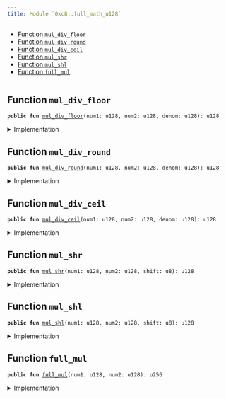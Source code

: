 ```yaml
---
title: Module `0xc8::full_math_u128`
---
```




-  [Function `mul_div_floor`](#0xc8_full_math_u128_mul_div_floor)
-  [Function `mul_div_round`](#0xc8_full_math_u128_mul_div_round)
-  [Function `mul_div_ceil`](#0xc8_full_math_u128_mul_div_ceil)
-  [Function `mul_shr`](#0xc8_full_math_u128_mul_shr)
-  [Function `mul_shl`](#0xc8_full_math_u128_mul_shl)
-  [Function `full_mul`](#0xc8_full_math_u128_full_mul)


<pre><code></code></pre>



<a name="0xc8_full_math_u128_mul_div_floor"></a>

## Function `mul_div_floor`



<pre><code><b>public</b> <b>fun</b> <a href="full_math_u128.md#0xc8_full_math_u128_mul_div_floor">mul_div_floor</a>(num1: u128, num2: u128, denom: u128): u128
</code></pre>



<details>
<summary>Implementation</summary>


<pre><code><b>public</b> <b>fun</b> <a href="full_math_u128.md#0xc8_full_math_u128_mul_div_floor">mul_div_floor</a>(num1: u128, num2: u128, denom: u128): u128 {
    <b>let</b> r = <a href="full_math_u128.md#0xc8_full_math_u128_full_mul">full_mul</a>(num1, num2) / (denom <b>as</b> u256);
    (r <b>as</b> u128)
}
</code></pre>



</details>

<a name="0xc8_full_math_u128_mul_div_round"></a>

## Function `mul_div_round`



<pre><code><b>public</b> <b>fun</b> <a href="full_math_u128.md#0xc8_full_math_u128_mul_div_round">mul_div_round</a>(num1: u128, num2: u128, denom: u128): u128
</code></pre>



<details>
<summary>Implementation</summary>


<pre><code><b>public</b> <b>fun</b> <a href="full_math_u128.md#0xc8_full_math_u128_mul_div_round">mul_div_round</a>(num1: u128, num2: u128, denom: u128): u128 {
    <b>let</b> r = (<a href="full_math_u128.md#0xc8_full_math_u128_full_mul">full_mul</a>(num1, num2) + ((denom <b>as</b> u256) &gt;&gt; 1)) / (denom <b>as</b> u256);
    (r <b>as</b> u128)
}
</code></pre>



</details>

<a name="0xc8_full_math_u128_mul_div_ceil"></a>

## Function `mul_div_ceil`



<pre><code><b>public</b> <b>fun</b> <a href="full_math_u128.md#0xc8_full_math_u128_mul_div_ceil">mul_div_ceil</a>(num1: u128, num2: u128, denom: u128): u128
</code></pre>



<details>
<summary>Implementation</summary>


<pre><code><b>public</b> <b>fun</b> <a href="full_math_u128.md#0xc8_full_math_u128_mul_div_ceil">mul_div_ceil</a>(num1: u128, num2: u128, denom: u128): u128 {
    <b>let</b> r = (<a href="full_math_u128.md#0xc8_full_math_u128_full_mul">full_mul</a>(num1, num2) + ((denom <b>as</b> u256) - 1)) / (denom <b>as</b> u256);
    (r <b>as</b> u128)
}
</code></pre>



</details>

<a name="0xc8_full_math_u128_mul_shr"></a>

## Function `mul_shr`



<pre><code><b>public</b> <b>fun</b> <a href="full_math_u128.md#0xc8_full_math_u128_mul_shr">mul_shr</a>(num1: u128, num2: u128, shift: u8): u128
</code></pre>



<details>
<summary>Implementation</summary>


<pre><code><b>public</b> <b>fun</b> <a href="full_math_u128.md#0xc8_full_math_u128_mul_shr">mul_shr</a>(num1: u128, num2: u128, shift: u8): u128 {
    <b>let</b> product = <a href="full_math_u128.md#0xc8_full_math_u128_full_mul">full_mul</a>(num1, num2) &gt;&gt; shift;
    (product <b>as</b> u128)
}
</code></pre>



</details>

<a name="0xc8_full_math_u128_mul_shl"></a>

## Function `mul_shl`



<pre><code><b>public</b> <b>fun</b> <a href="full_math_u128.md#0xc8_full_math_u128_mul_shl">mul_shl</a>(num1: u128, num2: u128, shift: u8): u128
</code></pre>



<details>
<summary>Implementation</summary>


<pre><code><b>public</b> <b>fun</b> <a href="full_math_u128.md#0xc8_full_math_u128_mul_shl">mul_shl</a>(num1: u128, num2: u128, shift: u8): u128 {
    <b>let</b> product = <a href="full_math_u128.md#0xc8_full_math_u128_full_mul">full_mul</a>(num1, num2) &lt;&lt; shift;
    (product <b>as</b> u128)
}
</code></pre>



</details>

<a name="0xc8_full_math_u128_full_mul"></a>

## Function `full_mul`



<pre><code><b>public</b> <b>fun</b> <a href="full_math_u128.md#0xc8_full_math_u128_full_mul">full_mul</a>(num1: u128, num2: u128): u256
</code></pre>



<details>
<summary>Implementation</summary>


<pre><code><b>public</b> <b>fun</b> <a href="full_math_u128.md#0xc8_full_math_u128_full_mul">full_mul</a>(num1: u128, num2: u128): u256 {
    (num1 <b>as</b> u256) * (num2 <b>as</b> u256)
}
</code></pre>



</details>
